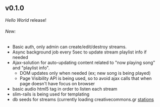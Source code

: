 ## v0.1.0
*Hello World* release!

###### New:
- Basic auth, only admin can create/edit/destroy streams.
- Async background job every 5sec to update stream playlist info if needed
- Ajax-solution for auto-updating content related to "now playing song" and "playlist info".
  - DOM updates only when needed (ex; new song is being played)
  - Page Visibility API is being used, so to avoid ajax calls that when page doesn't have focus on browser
- basic audio html5 tag in order to listen each stream
- slim-rails is being used for templating
- db seeds for streams (currently loading creativecommons.gr [stations](http://stream.creativecommons.gr:8000/status.xsl)
